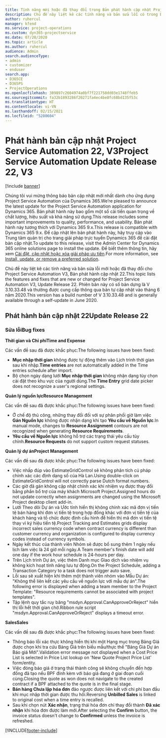 ```yaml
---
title: Tính năng mới hoặc đã thay đổi trong Bản phát hành cập nhật Project Service Automation 22, V3
description: Chủ đề này liệt kê các tính năng và bản sửa lỗi có trong Bản phát hành cập nhật Project Service Automation 22, V3.
author: ruhercul
manager: kfend
ms.service: project-operations
ms.custom: dyn365-projectservice
ms.date: 07/28/2020
ms.topic: article
ms.author: ruhercul
audience: Admin
search.audienceType:
- admin
- customizer
- enduser
search.app:
- D365CE
- D365PS
- ProjectOperations
ms.openlocfilehash: 389897c2604974a0bf7f221758dd03e1748ffeb5
ms.sourcegitcommit: fa32b1893286f20271fa4ec4be8fc68bd135f53c
ms.translationtype: HT
ms.contentlocale: vi-VN
ms.lasthandoff: 02/15/2021
ms.locfileid: "5280604"
---
```

# <a name="project-service-automation-update-release-22-v3"></a><span data-ttu-id="feca9-103">Phát hành bản cập nhật Project Service Automation 22, V3</span><span class="sxs-lookup"><span data-stu-id="feca9-103">Project Service Automation Update Release 22, V3</span></span>

[!include [banner](../includes/psa-now-project-operations.md)]

<span data-ttu-id="feca9-104">Chúng tôi vui mừng thông báo bản cập nhật mới nhất dành cho ứng dụng Project Service Automation của Dynamics 365.</span><span class="sxs-lookup"><span data-stu-id="feca9-104">We’re pleased to announce the latest update for the Project Service Automation application for Dynamics 365.</span></span> <span data-ttu-id="feca9-105">Bản phát hành này bao gồm một số cải tiến quan trọng về chất lượng, hiệu suất và khả năng sử dụng.</span><span class="sxs-lookup"><span data-stu-id="feca9-105">This release includes some important improvements to quality, performance, and usability.</span></span> <span data-ttu-id="feca9-106">Bản phát hành này tương thích với Dynamics 365 9.x.</span><span class="sxs-lookup"><span data-stu-id="feca9-106">This release is compatible with Dynamics 365 9.x.</span></span> <span data-ttu-id="feca9-107">Để cập nhật lên bản phát hành này, hãy truy cập vào Trung tâm quản trị cho trang giải pháp trực tuyến Dynamics 365 để cài đặt bản cập nhật.</span><span class="sxs-lookup"><span data-stu-id="feca9-107">To update to this release, visit the Admin Center for Dynamics 365 online solutions page to install the update.</span></span> <span data-ttu-id="feca9-108">Để biết thêm thông tin, hãy xem [Cài đặt, cập nhật hoặc xóa giải pháp ưu tiên](https://docs.microsoft.com/power-platform/admin/install-remove-preferred-solution).</span><span class="sxs-lookup"><span data-stu-id="feca9-108">For more information, see [Install, update, or remove a preferred solution](https://docs.microsoft.com/power-platform/admin/install-remove-preferred-solution).</span></span>

<span data-ttu-id="feca9-109">Chủ đề này liệt kê các tính năng và bản sửa lỗi mới hoặc đã thay đổi cho Project Service Automation V3, Bản phát hành cập nhật 22.</span><span class="sxs-lookup"><span data-stu-id="feca9-109">This topic lists the features and fixes that are new or changed for Project Service Automation V3, Update Release 22.</span></span> <span data-ttu-id="feca9-110">Phiên bản này có số bản dựng là V 3.10.33.48 và thường được cung cấp thông qua bản tự cập nhật vào tháng 6 năm 2020.</span><span class="sxs-lookup"><span data-stu-id="feca9-110">This version has a build number of V 3.10.33.48 and is generally available through a self-update in June 2020.</span></span>

## <a name="update-release-22"></a><span data-ttu-id="feca9-111">Phát hành bản cập nhật 22</span><span class="sxs-lookup"><span data-stu-id="feca9-111">Update Release 22</span></span>

### <a name="bug-fixes"></a><span data-ttu-id="feca9-112">Sửa lỗi</span><span class="sxs-lookup"><span data-stu-id="feca9-112">Bug fixes</span></span>



<span data-ttu-id="feca9-113">**Thời gian và Chi phí**</span><span class="sxs-lookup"><span data-stu-id="feca9-113">**Time and Expense**</span></span>

<span data-ttu-id="feca9-114">Các vấn đề sau đã được khắc phục:</span><span class="sxs-lookup"><span data-stu-id="feca9-114">The following issues have been fixed:</span></span>

- <span data-ttu-id="feca9-115">**Mục nhập thời gian** không được tự động thêm vào Lịch trình thời gian sau khi nhập.</span><span class="sxs-lookup"><span data-stu-id="feca9-115">**Time entries** are not automatically added in the Time entries schedule after import.</span></span>
- <span data-ttu-id="feca9-116">Bộ chọn ngày dạng lưới **Mục nhập thời gian** không nhận dạng tùy chọn cài đặt theo khu vực của người dùng.</span><span class="sxs-lookup"><span data-stu-id="feca9-116">The **Time Entry** grid date picker does not recognize a user's regional settings.</span></span>

<span data-ttu-id="feca9-117">**Quản lý nguồn lực**</span><span class="sxs-lookup"><span data-stu-id="feca9-117">**Resource Management**</span></span>

<span data-ttu-id="feca9-118">Các vấn đề sau đã được khắc phục:</span><span class="sxs-lookup"><span data-stu-id="feca9-118">The following issues have been fixed:</span></span>

- <span data-ttu-id="feca9-119">Ở chế độ thủ công, những thay đổi đối với sự phân phối giờ làm việc **Gán Nguồn lực** không được nhận dạng khi tạo **Yêu cầu về Nguồn lực**.</span><span class="sxs-lookup"><span data-stu-id="feca9-119">In manual mode, changes to **Resource Assignment** contours are not recognized when generating **Resource Requirements**.</span></span>
- <span data-ttu-id="feca9-120">**Yêu cầu về Nguồn lực** không hỗ trợ các trạng thái yêu cầu tùy chỉnh.</span><span class="sxs-lookup"><span data-stu-id="feca9-120">**Resource Requests** do not support custom request statuses.</span></span>

<span data-ttu-id="feca9-121">**Quản lý dự án**</span><span class="sxs-lookup"><span data-stu-id="feca9-121">**Project Management**</span></span>

<span data-ttu-id="feca9-122">Các vấn đề sau đã được khắc phục:</span><span class="sxs-lookup"><span data-stu-id="feca9-122">The following issues have been fixed:</span></span>

- <span data-ttu-id="feca9-123">Việc nhấp đúp vào EstimateGridControl sẽ không phân tích cú pháp chính xác các định dạng số của Hà Lan.</span><span class="sxs-lookup"><span data-stu-id="feca9-123">Using double-click on EstimateGridControl will not correctly parse Dutch format numbers.</span></span>
- <span data-ttu-id="feca9-124">Các giờ đã gán không cập nhật chính xác khi nhiệm vụ được thay đổi bằng phần bổ trợ của máy khách Microsoft Project.</span><span class="sxs-lookup"><span data-stu-id="feca9-124">Assigned hours do not update correctly when assignments are changed using the Microsoft Project desktop client add-in.</span></span>
- <span data-ttu-id="feca9-125">Lưới Theo dõi Dự án và Ước tính hiển thị không chính xác mã đơn vị tiền tệ bán hàng khi đơn vị tiền tệ trong hợp đồng khác với đơn vị tiền tệ của khách hàng và tổ chức được định cấu hình để hiển thị mã đơn vị tiền tệ thay vì ký hiệu tiền tệ.</span><span class="sxs-lookup"><span data-stu-id="feca9-125">Project Tracking and Estimates grids display incorrect sales currency code when contract currency is different than customer currency and organization is configured to display currency codes instead of currency symbols.</span></span>
- <span data-ttu-id="feca9-126">Ngày kết thúc của thành viên Nhóm sẽ được bổ sung thêm 1 ngày nếu lịch làm việc là 24 giờ mỗi ngày.</span><span class="sxs-lookup"><span data-stu-id="feca9-126">A Team member's finish date will add one day if the work hour schedule is 24-hours per day.</span></span>
- <span data-ttu-id="feca9-127">Trên Lịch trình Dự án, việc thêm Danh mục Giao dịch vào nhiệm vụ không kích hoạt tính năng lưu tự động.</span><span class="sxs-lookup"><span data-stu-id="feca9-127">On the Project Schedule, adding a Transaction Category to a task does not trigger auto save.</span></span>
- <span data-ttu-id="feca9-128">Lỗi sau sẽ xuất hiện khi thêm một thành viên nhóm vào Mẫu Dự án: "Không thể liên kết các yêu cầu về nguồn lực với mẫu dự án".</span><span class="sxs-lookup"><span data-stu-id="feca9-128">The following error is displayed when adding a team member to the Project Template: "Resource requirements cannot be associated with project templates".</span></span> 
- <span data-ttu-id="feca9-129">Tập lệnh quy tắc ruy băng "msdyn.Approval.CanApproveOrReject" hiển thị lỗi hết thời gian chờ.</span><span class="sxs-lookup"><span data-stu-id="feca9-129">Ribbon rule script "msdyn.Approval.CanApproveOrReject" displays a timeout error.</span></span>

<span data-ttu-id="feca9-130">**Sales**</span><span class="sxs-lookup"><span data-stu-id="feca9-130">**Sales**</span></span>

<span data-ttu-id="feca9-131">Các vấn đề sau đã được khắc phục:</span><span class="sxs-lookup"><span data-stu-id="feca9-131">The following issues have been fixed:</span></span>

- <span data-ttu-id="feca9-132">Thông báo lỗi xác thực không hiển thị khi một Hạng mục trong Bảng Giá được chọn khi tra cứu Bảng Giá trên biểu mẫu/thực thể "Bảng Giá Dự án Báo giá Mới".</span><span class="sxs-lookup"><span data-stu-id="feca9-132">Validation error message not displayed when a Cost Price List is selected in Price List lookup on 'New Quote Project Price List' form/entity.</span></span>
- <span data-ttu-id="feca9-133">Việc đóng báo giá ở trạng thái thành công sẽ không chuyển đến hợp đồng đã tạo nếu BPF đính kèm với báo giá đang ở giai đoạn cuối cùng.</span><span class="sxs-lookup"><span data-stu-id="feca9-133">Closing the quote as won does not navigate to the created contract if a BPF attached to the quote is in the final stage.</span></span>
- <span data-ttu-id="feca9-134">**Bán hàng Chưa lập hóa đơn** đảo ngược được liên kết với chi phí ban đầu khi mục nhập thời gian được thu hồi.</span><span class="sxs-lookup"><span data-stu-id="feca9-134">Reversing **Unbilled Sales** is linked to original cost when a time entry is recalled.</span></span>
- <span data-ttu-id="feca9-135">Sau khi chọn nút **Xác nhận**, trạng thái hóa đơn chỉ thay đổi thành **Đã xác nhận** khi hóa đơn được làm mới.</span><span class="sxs-lookup"><span data-stu-id="feca9-135">After selecting the **Confirm** button, the invoice status doesn't change to **Confirmed** unless the invoice is refreshed.</span></span>


[!INCLUDE[footer-include](../includes/footer-banner.md)]